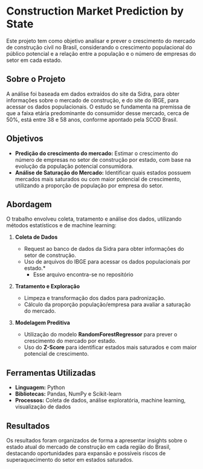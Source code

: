 # Construction Market Prediction by State

Este projeto tem como objetivo analisar e prever o crescimento do mercado de construção civil no Brasil, considerando o crescimento populacional do público potencial e a relação entre a população e o número de empresas do setor em cada estado.

## Sobre o Projeto

A análise foi baseada em dados extraídos do site da Sidra, para obter informações sobre o mercado de construção, e do site do IBGE, para acessar os dados populacionais. O estudo se fundamenta na premissa de que a faixa etária predominante do consumidor desse mercado, cerca de 50%, está entre 38 e 58 anos, conforme apontado pela SCOD Brasil.

## Objetivos

- **Predição do crescimento do mercado:** Estimar o crescimento do número de empresas no setor de construção por estado, com base na evolução da população potencial consumidora.
- **Análise de Saturação do Mercado:** Identificar quais estados possuem mercados mais saturados ou com maior potencial de crescimento, utilizando a proporção de população por empresa do setor.

## Abordagem

O trabalho envolveu coleta, tratamento e análise dos dados, utilizando métodos estatísticos e de machine learning:

1. **Coleta de Dados**
   - Request ao banco de dados da Sidra para obter informações do setor de construção.
   - Uso de arquivos do IBGE para acessar os dados populacionais por estado.*
     * Esse arquivo encontra-se no repositório

2. **Tratamento e Exploração**
   - Limpeza e transformação dos dados para padronização.
   - Cálculo da proporção população/empresa para avaliar a saturação do mercado.

3. **Modelagem Preditiva**
   - Utilização do modelo **RandomForestRegressor** para prever o crescimento do mercado por estado.
   - Uso do **Z-Score** para identificar estados mais saturados e com maior potencial de crescimento.

## Ferramentas Utilizadas

- **Linguagem:** Python
- **Bibliotecas:** Pandas, NumPy e Scikit-learn
- **Processos:** Coleta de dados, análise exploratória, machine learning, visualização de dados

## Resultados

Os resultados foram organizados de forma a apresentar insights sobre o estado atual do mercado de construção em cada região do Brasil, destacando oportunidades para expansão e possíveis riscos de superaquecimento do setor em estados saturados.

